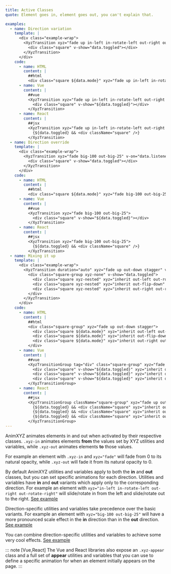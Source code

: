 ```yaml
---
title: Active Classes
quote: Element goes in, element goes out, you can't explain that.

examples:
  - name: Direction variation
    template: |
      <div class="example-wrap">
        <XyzTransition xyz="fade up in-left in-rotate-left out-right out-rotate-right" v-on="data.listeners">
          <div class="square" v-show="data.toggled"></div>
        </XyzTransition>
      </div>
    code:
      - name: HTML
        content: |
          ##html
          <div class="square ${data.mode}" xyz="fade up in-left in-rotate-left out-right out-rotate-right"></div>
      - name: Vue
        content: |
          ##vue
          <XyzTransition xyz="fade up in-left in-rotate-left out-right out-rotate-right">
            <div class="square" v-show="${data.toggled}"></div>
          </XyzTransition>
      - name: React
        content: |
          ##jsx
          <XyzTransition xyz="fade up in-left in-rotate-left out-right out-rotate-right">
            {${data.toggled} && <div className="square" />}
          </XyzTransition>
  - name: Direction override
    template: |
      <div class="example-wrap">
        <XyzTransition xyz="fade big-100 out-big-25" v-on="data.listeners">
          <div class="square" v-show="data.toggled"></div>
        </XyzTransition>
      </div>
    code:
      - name: HTML
        content: |
          ##html
          <div class="square ${data.mode}" xyz="fade big-100 out-big-25"></div>
      - name: Vue
        content: |
          ##vue
          <XyzTransition xyz="fade big-100 out-big-25">
            <div class="square" v-show="${data.toggled}"></div>
          </XyzTransition>
      - name: React
        content: |
          ##jsx
          <XyzTransition xyz="fade big-100 out-big-25">
            {${data.toggled} && <div className="square" />}
          </XyzTransition>
  - name: Mixing it up
    template: |
      <div class="example-wrap">
        <XyzTransition duration="auto" xyz="fade up out-down stagger" v-on="data.listeners">
          <div class="square-group xyz-none" v-show="data.toggled">
            <div class="square xyz-nested" xyz="inherit out-left out-rotate-left" :key="1"></div>
            <div class="square xyz-nested" xyz="inherit out-flip-down" :key="2"></div>
            <div class="square xyz-nested" xyz="inherit out-right out-rotate-right" :key="3"></div>
          </div>
        </XyzTransition>
      </div>
    code:
      - name: HTML
        content: |
          ##html
          <div class="square-group" xyz="fade up out-down stagger">
            <div class="square ${data.mode}" xyz="inherit out-left out-rotate-left"></div>
            <div class="square ${data.mode}" xyz="inherit out-flip-down"></div>
            <div class="square ${data.mode}" xyz="inherit out-right out-rotate-right"></div>
          </div>
      - name: Vue
        content: |
          ##vue
          <XyzTransitionGroup tag="div" class="square-group" xyz="fade up out-down stagger">
            <div class="square" v-show="${data.toggled}" xyz="inherit out-left out-rotate-left"></div>
            <div class="square" v-show="${data.toggled}" xyz="inherit out-flip-down"></div>
            <div class="square" v-show="${data.toggled}" xyz="inherit out-right out-rotate-right"></div>
          </XyzTransitionGroup>
      - name: React
        content: |
          ##jsx
          <XyzTransitionGroup className="square-group" xyz="fade up out-down stagger">
            {${data.toggled} && <div className="square" xyz="inherit out-left out-rotate-left" />}
            {${data.toggled} && <div className="square" xyz="inherit out-flip-down" />}
            {${data.toggled} && <div className="square" xyz="inherit out-right out-rotate-right" />}
          </XyzTransitionGroup>
---
```


AnimXYZ animates elements in and out when activated by their respective classes. `.xyz-in` animates elements **from** the values set by XYZ utilities and variables, while `.xyz-out` animates elements **to** those values.

For example an element with `.xyz-in` and `xyz="fade"` will fade from 0 to its natural opacity, while `.xyz-out` will fade it from its natural opacity to 0.

By default AnimXYZ utilities and variables apply to both the **in** and **out** classes, but you can set specific animations for each direction. Utilities and variables have **in** and **out** variants which apply only to the corresponding direction. For example an element with `xyz="in-left in-rotate-left out-right out-rotate-right"` will slide/rotate in from the left and slide/rotate out to the right. [See example](<?tab=examples&example=Direction variation#active-classes>)

Direction-specific utilities and variables take precedence over the basic variants. For example an element with `xyz="big-100 out-big-25"` will have a more pronounced scale effect in the **in** direction than in the **out** direction. [See example](<?tab=examples&example=Direction override#active-classes>)

You can combine direction-specific utilities and variables to achieve some very cool effects.
[See example](<?tab=examples&example=Mixing it up#active-classes>)

::: note [Vue,React]
The Vue and React libraries also expose an `.xyz-appear` class and a full set of **appear** utilities and variables that you can use to define a specific animation for when an element initially appears on the page.
:::
